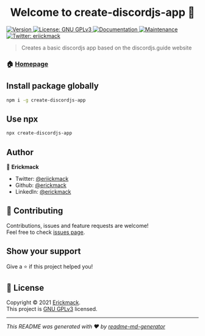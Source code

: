 <h1 align="center">Welcome to create-discordjs-app 👋</h1>
<p>
  <a href="https://www.npmjs.com/package/create-discordjs-app" target="_blank">
    <img alt="Version" src="https://img.shields.io/npm/v/create-discordjs-app.svg?style=flat-square&logo=npm">
  </a>
  
  <a href="https://github.com/erickmack/create-discordjs-app/blob/main/LICENSE" target="_blank">
    <img alt="License: GNU GPLv3" src="https://img.shields.io/github/license/erickmack/create-discordjs-app?style=flat-square" />
  </a>
  <a href="https://github.com/erickmack/create-discordjs-app#readme" target="_blank">
    <img alt="Documentation" src="https://img.shields.io/badge/documentation-yes-brightgreen.svg?style=flat-square" />
  </a>
  <a href="https://github.com/erickmack/create-discordjs-app/graphs/commit-activity" target="_blank">
    <img alt="Maintenance" src="https://img.shields.io/badge/Maintained%3F-yes-green.svg?style=flat-square" />
  </a>
  <a href="https://twitter.com/eriickmack" target="_blank">
    <img alt="Twitter: eriickmack" src="https://img.shields.io/twitter/follow/eriickmack.svg?style=flat-square&logo=twitter" />
  </a>
</p>

> Creates a basic discordjs app based on the discordjs.guide website

### 🏠 [Homepage](https://github.com/erickmack/create-discordjs-app#readme)

## Install package globally

```sh
npm i -g create-discordjs-app
```
## Use npx

```sh
npx create-discordjs-app
```

## Author

👤 **Erickmack**

* Twitter: [@eriickmack](https://twitter.com/eriickmack)
* Github: [@erickmack](https://github.com/erickmack)
* LinkedIn: [@erickmack](https://linkedin.com/in/erickmack)

## 🤝 Contributing

Contributions, issues and feature requests are welcome!<br />Feel free to check [issues page](https://github.com/erickmack/create-discordjs-app/issues). 

## Show your support

Give a ⭐️ if this project helped you!

## 📝 License

Copyright © 2021 [Erickmack](https://github.com/erickmack).<br />
This project is [GNU GPLv3](https://github.com/erickmack/create-discordjs-app/blob/main/LICENSE) licensed.

***
_This README was generated with ❤️ by [readme-md-generator](https://github.com/kefranabg/readme-md-generator)_